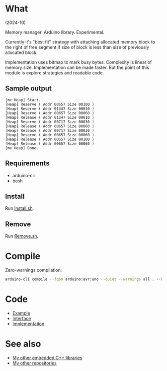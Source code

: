 # What

(2024-10)

Memory manager. Arduino library. Experimental.

Currently it's "best fit" strategy with attaching allocated memory
block to the right of free segment if size of block is less than
size of previously allocated block.

Implementation uses bitmap to mark busy bytes. Complexity is linear of
memory size. Implementation can be made faster. But the point of this
module is explore strategies and readable code.


## Sample output

```
[me_Heap] Start.
[Heap] Reserve ( Addr 00557 Size 00100 )
[Heap] Reserve ( Addr 01347 Size 00010 )
[Heap] Reserve ( Addr 00657 Size 00060 )
[Heap] Release ( Addr 01347 Size 00010 )
[Heap] Reserve ( Addr 00717 Size 00030 )
[Heap] Release ( Addr 00657 Size 00060 )
[Heap] Release ( Addr 00717 Size 00030 )
[Heap] Reserve ( Addr 00657 Size 00060 )
[Heap] Release ( Addr 00557 Size 00100 )
[Heap] Release ( Addr 00657 Size 00060 )
[me_Heap] Done.
```

## Requirements

  * arduino-cli
  * bash


## Install

Run [Install.sh](Install.sh).


## Remove

Run [Remove.sh](Remove.sh).


# Compile

Zero-warnings compilation:

```bash
arduino-cli compile --fqbn arduino:avr:uno --quiet --warnings all . --build-property compiler.cpp.extra_flags="-std=c++1z"
```

# Code

* [Example][Example]
* [Interface][Interface]
* [Implementation][Implementation]


# See also

* [My other embedded C++ libraries][Embedded]
* [My other repositories][Repos]

[Example]: examples/me_Heap/me_Heap.ino
[Interface]: src/me_Heap.h
[Implementation]: src/me_Heap.cpp

[Embedded]: https://github.com/martin-eden/Embedded_Crafts/tree/master/Parts
[Repos]: https://github.com/martin-eden/contents

